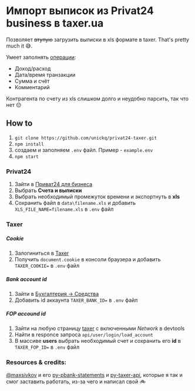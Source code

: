 # Импорт выписок из Privat24 business в taxer.ua

Позволяет ~~втупую~~ загрузить выписки в xls формате в taxer. That's pretty much it 😅.

Умеет заполнять [операции](https://taxer.ua/ru/my/finances/operations):
- Доход/расход
- Дата/время транзакции
- Сумма и счёт
- Комментарий
  
Контрагента по счету из xls слишком долго и неудобно парсить, так что нет 😔

## How to

1) `git clone https://github.com/unickq/privat24-taxer.git`
2) `npm install`
3) cоздаем и заполняем `.env` файл. Пример - `example.env`
4) `npm start`

### Privat24

1) Зайти в [Приват24 для бизнеса](https://24.privatbank.ua/)
2) Выбрать **Cчета и выписки** 
3) Выбрать необходимый промежуток времени и экспортнуть в **xls**
4) Сохранить файл в `data\filename.xls` и добавить `XLS_FILE_NAME=filename.xls` в `.env` файл

### Taxer 

##### Cookie

1) Залогиниться в [Taxer](https://taxer.ua/)
2) Получить `document.cookie` в консоли браузера и добавить `TAXER_COOKIE=` в `.env` файл


##### Bank account id

1) Зайти в [Бухгалтерия -> Средства](https://taxer.ua/ru/my/finances/accounts)
2) Добавить id аккаунта `TAXER_BANK_ID=` в `.env` файл

##### FOP accound id

1) Зайти на любую страницу [taxer](https://taxer.ua/) с включенными *Network* в devtools
2) Найти в responce запроса `api/user/login/load_account`
3) В массиве **users** выбрать необходимый счет и сохранить его **id** в  `TAXER_FOP_ID=` в `.env` файл



### Resources & credits:
[@maxsivkov](https://github.com/maxsivkov) и его [py-pbank-statements](https://github.com/maxsivkov/py-pbank-statements) и [py-taxer-api](https://github.com/maxsivkov/py-taxer-api), которые я так и смог заставить работать, из-за чего и написал свой 🚲